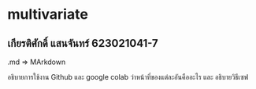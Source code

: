 # multivariate

## เกียรติศักดิ์ แสนจันทร์ 623021041-7

.md => MArkdown

อธิบายการใช้งาน Github และ google colab ว่าหน้าที่ของแต่ละอันคืออะไร และ อธิบายวิธีเซฟ
